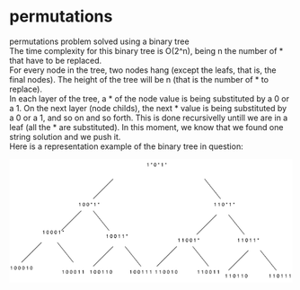 # permutations
permutations problem solved using a binary tree <br />
The time complexity for this binary tree is O(2^n), being n the number of * that have to be replaced.<br />
For every node in the tree, two nodes hang (except the leafs, that is, the final nodes). The height of the tree will be n (that is  the number of * to replace).<br />
In each layer of the tree, a * of the node value is being substituted by a 0 or a 1. On the next layer (node childs), the next * value is being substituted by a 0 or a 1, and so on and so forth. This is done recursivelly untill we are in a leaf (all the * are substituted). In this moment, we know that we found one string solution and we push it.<br />
Here is a representation example of the binary tree in question:

![alt text](https://github.com/karim2196/permutations/blob/main/binarytree.png)
